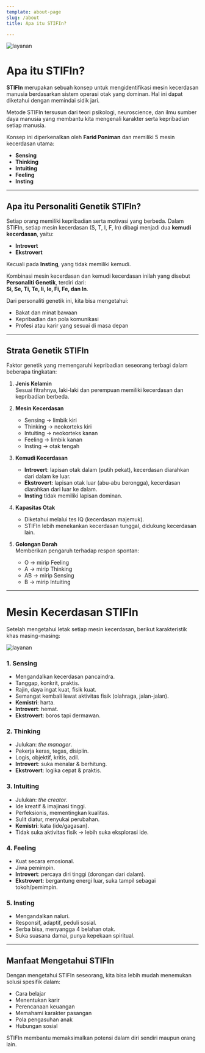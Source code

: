 ```yaml
---
template: about-page
slug: /about
title: Apa itu STIFIn?

---
```

![layanan](/assets/apaitustifinn.png)

# Apa itu STIFIn?  
**STIFIn** merupakan sebuah konsep untuk mengidentifikasi mesin kecerdasan manusia berdasarkan sistem operasi otak yang dominan. Hal ini dapat diketahui dengan memindai sidik jari.  

Metode STIFIn tersusun dari teori psikologi, neuroscience, dan ilmu sumber daya manusia yang membantu kita mengenali karakter serta kepribadian setiap manusia.  

Konsep ini diperkenalkan oleh **Farid Poniman** dan memiliki 5 mesin kecerdasan utama:  
- **Sensing**  
- **Thinking**  
- **Intuiting**  
- **Feeling**  
- **Insting**

---

## Apa itu Personaliti Genetik STIFIn?  
Setiap orang memiliki kepribadian serta motivasi yang berbeda. Dalam STIFIn, setiap mesin kecerdasan (S, T, I, F, In) dibagi menjadi dua **kemudi kecerdasan**, yaitu:  
- **Introvert**  
- **Ekstrovert**  

Kecuali pada **Insting**, yang tidak memiliki kemudi.  

Kombinasi mesin kecerdasan dan kemudi kecerdasan inilah yang disebut **Personaliti Genetik**, terdiri dari:  
**Si, Se, Ti, Te, Ii, Ie, Fi, Fe, dan In**.  

Dari personaliti genetik ini, kita bisa mengetahui:  
- Bakat dan minat bawaan  
- Kepribadian dan pola komunikasi  
- Profesi atau karir yang sesuai di masa depan  

---

## Strata Genetik STIFIn  
Faktor genetik yang memengaruhi kepribadian seseorang terbagi dalam beberapa tingkatan:  

1. **Jenis Kelamin**  
   Sesuai fitrahnya, laki-laki dan perempuan memiliki kecerdasan dan kepribadian berbeda.  

2. **Mesin Kecerdasan**  
   - Sensing → limbik kiri  
   - Thinking → neokorteks kiri  
   - Intuiting → neokorteks kanan  
   - Feeling → limbik kanan  
   - Insting → otak tengah  

3. **Kemudi Kecerdasan**  
   - **Introvert**: lapisan otak dalam (putih pekat), kecerdasan diarahkan dari dalam ke luar.  
   - **Ekstrovert**: lapisan otak luar (abu-abu berongga), kecerdasan diarahkan dari luar ke dalam.  
   - **Insting** tidak memiliki lapisan dominan.  

4. **Kapasitas Otak**  
   - Diketahui melalui tes IQ (kecerdasan majemuk).  
   - STIFIn lebih menekankan kecerdasan tunggal, didukung kecerdasan lain.  

5. **Golongan Darah**  
   Memberikan pengaruh terhadap respon spontan:  
   - O → mirip Feeling  
   - A → mirip Thinking  
   - AB → mirip Sensing  
   - B → mirip Intuiting  

---

# Mesin Kecerdasan STIFIn  

Setelah mengetahui letak setiap mesin kecerdasan, berikut karakteristik khas masing-masing:  

![layanan](/assets/mesin.jpg)

### 1. Sensing  
- Mengandalkan kecerdasan pancaindra.  
- Tanggap, konkrit, praktis.  
- Rajin, daya ingat kuat, fisik kuat.  
- Semangat kembali lewat aktivitas fisik (olahraga, jalan-jalan).  
- **Kemistri**: harta.  
- **Introvert**: hemat.  
- **Ekstrovert**: boros tapi dermawan.  

### 2. Thinking  
- Julukan: *the manager*.  
- Pekerja keras, tegas, disiplin.  
- Logis, objektif, kritis, adil.  
- **Introvert**: suka menalar & berhitung.  
- **Ekstrovert**: logika cepat & praktis.  

### 3. Intuiting  
- Julukan: *the creator*.  
- Ide kreatif & imajinasi tinggi.  
- Perfeksionis, mementingkan kualitas.  
- Sulit diatur, menyukai perubahan.  
- **Kemistri**: kata (ide/gagasan).  
- Tidak suka aktivitas fisik → lebih suka eksplorasi ide.  

### 4. Feeling  
- Kuat secara emosional.  
- Jiwa pemimpin.  
- **Introvert**: percaya diri tinggi (dorongan dari dalam).  
- **Ekstrovert**: bergantung energi luar, suka tampil sebagai tokoh/pemimpin.  

### 5. Insting  
- Mengandalkan naluri.  
- Responsif, adaptif, peduli sosial.  
- Serba bisa, menyangga 4 belahan otak.  
- Suka suasana damai, punya kepekaan spiritual.  

---

## Manfaat Mengetahui STIFIn  
Dengan mengetahui STIFIn seseorang, kita bisa lebih mudah menemukan solusi spesifik dalam:  
- Cara belajar  
- Menentukan karir  
- Perencanaan keuangan  
- Memahami karakter pasangan  
- Pola pengasuhan anak  
- Hubungan sosial  

STIFIn membantu memaksimalkan potensi dalam diri sendiri maupun orang lain.  
